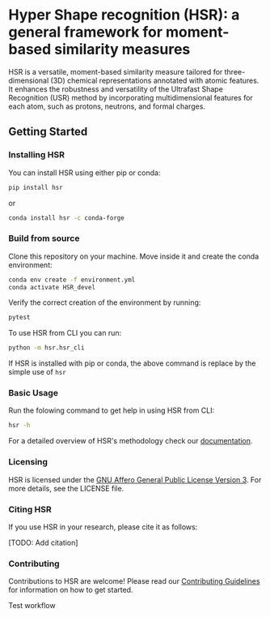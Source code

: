 # Hyper Shape recognition (HSR): a general framework for moment-based similarity measures

 HSR is a versatile, moment-based similarity measure tailored for three-dimensional (3D) chemical representations annotated with atomic features. It enhances the robustness and versatility of the Ultrafast Shape Recognition (USR) method by incorporating multidimensional features for each atom, such as protons, neutrons, and formal charges.

## Getting Started

### Installing HSR

You can install HSR using either pip or conda:

```bash
pip install hsr
```
or 

```bash
conda install hsr -c conda-forge
```

### Build from source

Clone this repository on your machine. Move inside it and create the conda environment:

```bash
conda env create -f environment.yml
conda activate HSR_devel
```
Verify the correct creation of the environment by running:

```bash
pytest
```
To use HSR from CLI you can run:
```bash
python -m hsr.hsr_cli 
```
If HSR is installed with pip or conda, the above command is replace by the simple use of ``hsr``

### Basic Usage

Run the folowing command to get help in using HSR from CLI:

```bash
hsr -h
```

For a detailed overview of HSR's methodology check our [documentation](https://marcellocostamagna.github.io/HSR/).


### Licensing

HSR is licensed under the [GNU Affero General Public License Version 3](https://www.gnu.org/licenses/agpl-3.0.html). For more details, see the LICENSE file.

### Citing HSR

If you use HSR in your research, please cite it as follows:

[TODO: Add citation]

### Contributing

Contributions to HSR are welcome! Please read our [Contributing Guidelines](https://marcellocostamagna.github.io/HSR/CONTRIBUTING.html) for information on how to get started.


Test workflow
